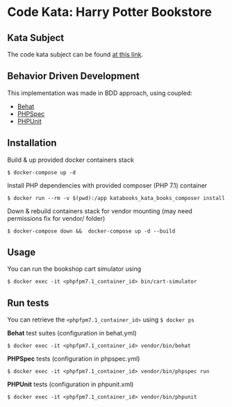 # Code Kata: Harry Potter Bookstore

## Kata Subject

The code kata subject can be found [at this link](http://codingdojo.org/kata/Potter/).

## Behavior Driven Development

This implementation was made in BDD approach, using coupled:
- [Behat](http://behat.org)
- [PHPSpec](http://www.phpspec.net)
- [PHPUnit](https://phpunit.de)

## Installation

Build & up provided docker containers stack
```
$ docker-compose up -d
```

Install PHP dependencies with provided composer (PHP 7.1) container
```
$ docker run --rm -v $(pwd):/app katabooks_kata_books_composer install
```

Down & rebuild containers stack for vendor mounting (may need permissions fix for vendor/ folder)
```
$ docker-compose down &&  docker-compose up -d --build
```

## Usage

You can run the bookshop cart simulator using
```
$ docker exec -it <phpfpm7.1_container_id> bin/cart-simulator
```

## Run tests

You can retrieve the `<phpfpm7.1_container_id>` using `$ docker ps`

**Behat** test suites (configuration in behat.yml)
```
$ docker exec -it <phpfpm7.1_container_id> vendor/bin/behat
```

**PHPSpec** tests (configuration in phpspec.yml)
```
$ docker exec -it <phpfpm7.1_container_id> vendor/bin/phpspec run
```

**PHPUnit** tests (configuration in phpunit.xml)
```
$ docker exec -it <phpfpm7.1_container_id> vendor/bin/phpunit
```
